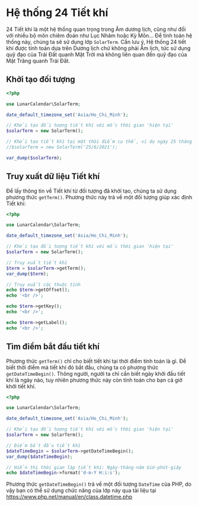 # Hệ thống 24 Tiết khí
24 Tiết khí là một hệ thống quan trọng trong Âm dương lịch, cũng như đối với nhiều bộ môn chiêm đoán như Lục Nhâm hoặc Kỳ Môn... Để tính toán hệ thống này, chúng ta sẽ sử dụng lớp `SolarTerm`. Cần lưu ý, Hệ thống 24 tiết khí được tính toán dựa trên Dương lịch chứ không phải Âm lịch, tức sử dụng quỹ đạo của Trái Đất quanh Mặt Trời mà không liên quan đến quỹ đạo của Mặt Trăng quanh Trái Đất.

## Khởi tạo đối tượng
```php
<?php

use LunarCalendar\SolarTerm;

date_default_timezone_set('Asia/Ho_Chi_Minh');

// Khởi tạo đối tượng tiết khí với mốc thời gian 'hiện tại'
$solarTerm = new SolarTerm();

// Khởi tạo tiết khí tại một thời điểm cụ thể, ví dụ ngày 25 tháng 6 năm 2021, Dương lịch
//$solarTerm = new SolarTerm('25/6/2021');

var_dump($solarTerm);
```

## Truy xuất dữ liệu Tiết khí
Để lấy thông tin về Tiết khí từ đối tượng đã khởi tạo, chúng ta sử dụng phương thức `getTerm()`. Phương thức này trả về một đối tượng giúp xác định Tiết khí:
```php
<?php

use LunarCalendar\SolarTerm;

date_default_timezone_set('Asia/Ho_Chi_Minh');

// Khởi tạo đối tượng tiết khí với mốc thời gian 'hiện tại'
$solarTerm = new SolarTerm();

// Truy xuất tiết khí
$term = $solarTerm->getTerm();
var_dump($term);

// Truy xuất các thuộc tính
echo $term->getOffset();
echo '<br />';

echo $term->getKey();
echo '<br />';

echo $term->getLabel();
echo '<br />';
```
## Tìm điểm bắt đầu tiết khí
Phương thức `getTerm()` chỉ cho biết tiết khí tại thời điểm tính toán là gì. Để biết thời điểm mà tiết khí đó bắt đầu, chúng ta có phương thức `getDateTimeBegin()`. Thông người, người ta chỉ cần biết ngày khởi đầu tiết khí là ngày nào, tuy nhiên phương thức này còn tính toán cho bạn cả giờ khởi tiết khí.
```php
<?php

use LunarCalendar\SolarTerm;

date_default_timezone_set('Asia/Ho_Chi_Minh');

// Khởi tạo đối tượng tiết khí với mốc thời gian 'hiện tại'
$solarTerm = new SolarTerm();

// Điểm bắt đầu tiết khí
$dateTimeBegin = $solarTerm->getDateTimeBegin();
var_dump($dateTimeBegin);

// Hiển thị thời gian lập tiết khí: Ngày-tháng-năm Giờ-phút-giây
echo $dateTimeBegin->format('d-m-Y H:i:s');
```
Phương thức `getDateTimeBegin()` trả về một đối tượng `DateTime` của PHP, do vậy bạn có thể sử dụng chức năng của lớp này qua tài liệu tại https://www.php.net/manual/en/class.datetime.php
